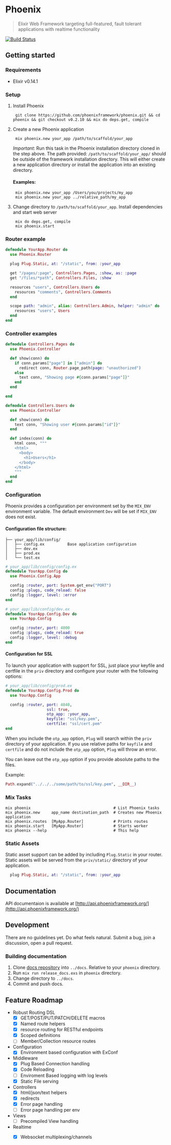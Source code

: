 # Phoenix

> Elixir Web Framework targeting full-featured, fault tolerant applications with realtime functionality

[![Build Status](https://travis-ci.org/phoenixframework/phoenix.svg)](https://travis-ci.org/phoenixframework/phoenix)

## Getting started

### Requirements
- Elixir v0.14.1

### Setup
1. Install Phoenix

        git clone https://github.com/phoenixframework/phoenix.git && cd phoenix && git checkout v0.2.10 && mix do deps.get, compile


2. Create a new Phoenix application

        mix phoenix.new your_app /path/to/scaffold/your_app

    *Important*: Run this task in the Phoenix installation directory cloned in the step above. The path provided: `/path/to/scaffold/your_app/` should be outside of the framework installation directory. This will either create a new application directory or install the application into an existing directory.

    #### Examples:
        mix phoenix.new your_app /Users/you/projects/my_app
        mix phoenix.new your_app ../relative_path/my_app

3. Change directory to `/path/to/scaffold/your_app`. Install dependencies and start web server

        mix do deps.get, compile
        mix phoenix.start


### Router example

```elixir
defmodule YourApp.Router do
  use Phoenix.Router

  plug Plug.Static, at: "/static", from: :your_app

  get "/pages/:page", Controllers.Pages, :show, as: :page
  get "/files/*path", Controllers.Files, :show

  resources "users", Controllers.Users do
    resources "comments", Controllers.Comments
  end

  scope path: "admin", alias: Controllers.Admin, helper: "admin" do
    resources "users", Users
  end
end
```

### Controller examples

```elixir
defmodule Controllers.Pages do
  use Phoenix.Controller

  def show(conn) do
    if conn.params["page"] in ["admin"] do
      redirect conn, Router.page_path(page: "unauthorized")
    else
      text conn, "Showing page #{conn.params["page"]}"
    end
  end

end

defmodule Controllers.Users do
  use Phoenix.Controller

  def show(conn) do
    text conn, "Showing user #{conn.params["id"]}"
  end

  def index(conn) do
    html conn, """
    <html>
      <body>
        <h1>Users</h1>
      </body>
    </html>
    """
  end
end
```

### Configuration

Phoenix provides a configuration per environment set by the `MIX_ENV` environment variable. The default environment `Dev` will be set if `MIX_ENV` does not exist.

#### Configuration file structure:
```
├── your_app/lib/config/
│   ├── config.ex          Base application configuration
│   ├── dev.ex
│   ├── prod.ex
│   └── test.ex
```

```elixir
# your_app/lib/config/config.ex
defmodule YourApp.Config do
  use Phoenix.Config.App

  config :router, port: System.get_env("PORT")
  config :plugs, code_reload: false
  config :logger, level: :error
end

# your_app/lib/config/dev.ex
defmodule YourApp.Config.Dev do
  use YourApp.Config

  config :router, port: 4000
  config :plugs, code_reload: true
  config :logger, level: :debug
end
```

#### Configuration for SSL

To launch your application with support for SSL, just place your keyfile and
certfile in the `priv` directory and configure your router with the following
options:

```elixir
# your_app/lib/config/prod.ex
defmodule YourApp.Config.Prod do
  use YourApp.Config

  config :router, port: 4040,
                  ssl: true,
                  otp_app: :your_app,
                  keyfile: "ssl/key.pem",
                  certfile: "ssl/cert.pem"
end
```

When you include the `otp_app` option, `Plug` will search within the `priv`
directory of your application. If you use relative paths for `keyfile` and
`certfile` and do not include the `otp_app` option, `Plug` will throw an error.

You can leave out the `otp_app` option if you provide absolute paths to the
files.

Example:

```elixir
Path.expand("../../../some/path/to/ssl/key.pem", __DIR__)
```

### Mix Tasks

```console
mix phoenix                                    # List Phoenix tasks
mix phoenix.new     app_name destination_path  # Creates new Phoenix application
mix phoenix.routes  [MyApp.Router]             # Prints routes
mix phoenix.start   [MyApp.Router]             # Starts worker
mix phoenix --help                             # This help
```

### Static Assets
Static asset support can be added by including `Plug.Static` in your router. Static assets will be served
from the `priv/static/` directory of your application.

```elixir
  plug Plug.Static, at: "/static", from: :your_app
```

## Documentation

API documentaion is available at [http://api.phoenixframework.org/](http://api.phoenixframework.org/)


## Development

There are no guidelines yet. Do what feels natural. Submit a bug, join a discussion, open a pull request.

### Building documentation

1. Clone [docs repository](https://github.com/phoenixframework/docs) into `../docs`. Relative to your `phoenix` directory.
2. Run `mix run release_docs.exs` in `phoenix` directory.
3. Change directory to `../docs`.
4. Commit and push docs.


## Feature Roadmap
- Robust Routing DSL
  - [x] GET/POST/PUT/PATCH/DELETE macros
  - [x] Named route helpers
  - [x] resource routing for RESTful endpoints
  - [x] Scoped definitions
  - [ ] Member/Collection resource  routes
- Configuration
  - [x] Environment based configuration with ExConf
- Middleware
  - [x] Plug Based Connection handling
  - [x] Code Reloading
  - [ ] Enviroment Based logging with log levels
  - [x] Static File serving
- Controllers
  - [x] html/json/text helpers
  - [x] redirects
  - [x] Error page handling
  - [ ] Error page handling per env
- Views
  - [ ] Precompiled View handling
- Realtime
  - [x] Websocket multiplexing/channels

